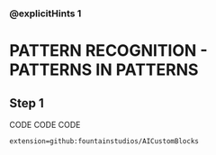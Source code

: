 ### @explicitHints 1

# PATTERN RECOGNITION -  PATTERNS IN PATTERNS

## Step 1
CODE CODE CODE

```package
extension=github:fountainstudios/AICustomBlocks
```